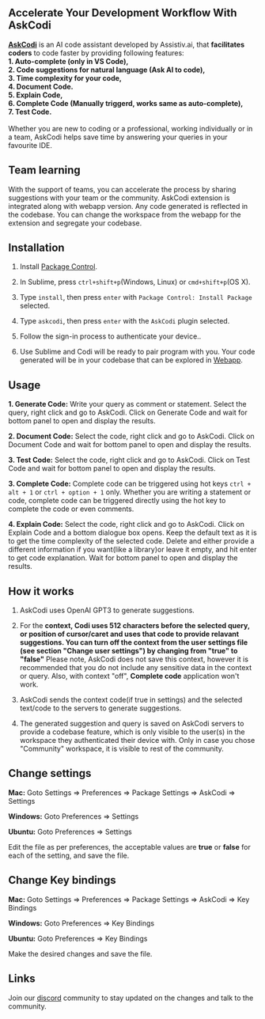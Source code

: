 ## Accelerate Your Development Workflow With AskCodi
**[AskCodi](https://askcodi.com)** is an AI code assistant developed by Assistiv.ai, that **facilitates coders** to code faster by providing following features:<br/>
**1. Auto-complete (only in VS Code),**<br/>
**2. Code suggestions for natural language (Ask AI to code),**<br/>
**3. Time complexity for your code,**<br/>
**4. Document Code.**<br/>
**5. Explain Code,**<br/>
**6. Complete Code (Manually triggerd, works same as auto-complete),**<br/>
**7. Test Code.**<br/>
<br/>
Whether you are new to coding or a professional, working individually or in a team, AskCodi helps save time by answering your queries in your favourite IDE.
<br/>

## Team learning
With the support of teams, you can accelerate the process by sharing suggestions with your team or the community. AskCodi extension is integrated along with webapp version. Any code generated is reflected in the codebase. You can change the workspace from the webapp for the extension and segregate your codebase.

## Installation

1. Install [Package Control](https://packagecontrol.io/installation).

2. In Sublime, press `ctrl+shift+p`(Windows, Linux) or `cmd+shift+p`(OS X).

3. Type `install`, then press `enter` with `Package Control: Install Package` selected.

4. Type `askcodi`, then press `enter` with the `AskCodi` plugin selected.

5. Follow the sign-in process to authenticate your device..

6. Use Sublime and Codi will be ready to pair program with you. Your code generated will be in your codebase that can be explored in [Webapp](https://app.askcodi.com).


## Usage

**1. Generate Code:** Write your query as comment or statement. Select the query, right click and go to AskCodi. Click on Generate Code and wait for bottom panel to open and display the results.

**2. Document Code:** Select the code, right click and go to AskCodi. Click on Document Code and wait for bottom panel to open and display the results.

**3. Test Code:** Select the code, right click and go to AskCodi. Click on Test Code and wait for bottom panel to open and display the results.

**3. Complete Code:** Complete code can be triggered using hot keys `ctrl + alt + 1` or `ctrl + option + 1` only. Whether you are writing a statement or code, complete code can be triggered directly using the hot key to complete the code or even comments.

**4. Explain Code:** Select the code, right click and go to AskCodi. Click on Explain Code and a bottom dialogue box opens. Keep the default text as it is to get the time complexity of the selected code. Delete and either provide a different information if you want(like a library)or leave it empty, and hit enter to get code explanation. Wait for bottom panel to open and display the results.


## How it works

1. AskCodi uses OpenAI GPT3 to generate suggestions.

2. For the **context, Codi uses 512 characters before the selected query, or position of cursor/caret and uses that code to provide relavant suggestions. You can turn off the context from the user settings file (see section "Change user settings") by changing from "true" to "false"** Please note, AskCodi does not save this context, however it is recommended that you do not include any sensitive data in the context or query. Also, with context "off", **Complete code** application won't work.

3. AskCodi sends the context code(if true in settings) and the selected text/code to the servers to generate suggestions.

4. The generated suggestion and query is saved on AskCodi servers to provide a codebase feature, which is only visible to the user(s) in the workspace they authenticated their device with. Only in case you chose "Community" workspace, it is visible to rest of the community.

## Change settings

**Mac:** Goto Settings => Preferences => Package Settings => AskCodi => Settings

**Windows:** Goto Preferences => Settings

**Ubuntu:** Goto Preferences => Settings

Edit the file as per preferences, the acceptable values are **true** or **false** for each of the setting, and save the file.


## Change Key bindings

**Mac:** Goto Settings => Preferences => Package Settings => AskCodi => Key Bindings 

**Windows:** Goto Preferences => Key Bindings 

**Ubuntu:** Goto Preferences => Key Bindings 

Make the desired changes and save the file.


## Links

Join our  [discord](https://discord.gg/sXU4F6XfAx) community to stay updated on the changes and talk to the community.